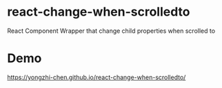 # react-change-when-scrolledto
React Component Wrapper that change child properties when scrolled to

# Demo
https://yongzhi-chen.github.io/react-change-when-scrolledto/
